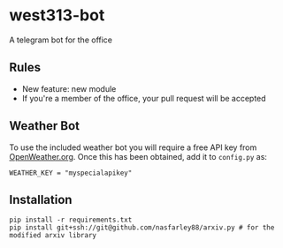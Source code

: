 # west313-bot
A telegram bot for the office

## Rules
 - New feature: new module
 - If you're a member of the office, your pull request will be accepted


## Weather Bot
To use the included weather bot you will require a free API key from [OpenWeather.org](http://openweathermap.org/). Once this has been obtained, add it to `config.py` as:

    WEATHER_KEY = "myspecialapikey"

## Installation

    pip install -r requirements.txt
    pip install git+ssh://git@github.com/nasfarley88/arxiv.py # for the modified arxiv library


